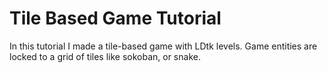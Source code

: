 # Tile Based Game Tutorial

In this tutorial I made a tile-based game with LDtk levels. Game entities are locked to a grid of tiles like sokoban, or snake.
